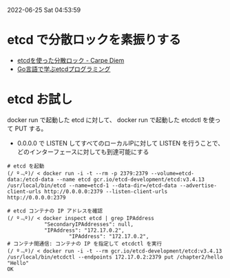 2022-06-25 Sat 04:53:59

# etcd で分散ロックを素振りする
- [etcdを使った分散ロック \- Carpe Diem](https://christina04.hatenablog.com/entry/etcd-distributed-lock)
- [Go言語で学ぶetcdプログラミング](https://zenn.dev/zoetro/books/560099d25d8d7f3c8449)

# etcd お試し
docker run で起動した etcd に対して、 docker run で起動した etcdctl を使って PUT する。

- 0.0.0.0 で LISTEN してすべてのローカルIPに対して LISTEN を行うことで、どのインターフェースに対しても到達可能にする
``` shell
# etcd を起動
(/ º﹃º)/ < docker run -i -t --rm -p 2379:2379 --volume=etcd-data:/etcd-data --name etcd gcr.io/etcd-development/etcd:v3.4.13 /usr/local/bin/etcd --name=etcd-1 --data-dir=/etcd-data --advertise-client-urls http://0.0.0.0:2379 --listen-client-urls http://0.0.0.0:2379
```

``` shell
# etcd コンテナの IP アドレスを確認
(/ º﹃º)/ < docker inspect etcd | grep IPAddress
            "SecondaryIPAddresses": null,
            "IPAddress": "172.17.0.2",
                    "IPAddress": "172.17.0.2",
# コンテナ間通信: コンテナの IP を指定して etcdctl を実行
(/ º﹃º)/ < docker run -i -t --rm gcr.io/etcd-development/etcd:v3.4.13 /usr/local/bin/etcdctl --endpoints 172.17.0.2:2379 put /chapter2/hello "Hello"
OK
```
